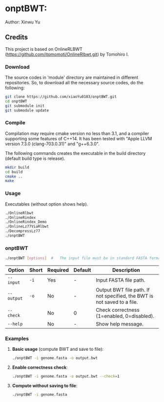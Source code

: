 # onptBWT:

Author: Xinwu Yu

## Credits

This project is based on OnlineRLBWT (https://github.com/itomomoti/OnlineRlbwt.git) by Tomohiro I.

### Download

The source codes in 'module' directory are maintained in different repositories.
So, to download all the necessary source codes, do the following:

```sh
git clone https://github.com/xiaoYu0103/onptBWT.git
cd onptBWT
git submodule init
git submodule update
```

### Compile

Compilation may require cmake version no less than 3.1, and a compiler supporting some features of C++14.
It has been tested with "Apple LLVM version 7.3.0 (clang-703.0.31)" and "g++6.3.0".

The following commands creates the executable in the build directory (default build type is release).

```sh
mkdir build
cd build
cmake ..
make
```

### Usage

Executables (without option shows help).

```sh
./OnlineRlbwt
./OnlineRindex
./OnlineRindex_Demo
./OnlineLz77ViaRlbwt
./DecompressLz77
./onptBWT
```

### onptBWT



```sh
./onptBWT [options]  #   The input file must be in standard FASTA format.
```

| Option     | Short | Required | Default | Description                                                             |
| ---------- | ----- | -------- | ------- | ----------------------------------------------------------------------- |
| `--input`  | `-i`  | Yes      | -       | Input FASTA file path.                                                  |
| `--output` | `-o`  | No       | -       | Output BWT file path. If not specified, the BWT is not saved to a file. |
| `--check`  |       | No       | 0       | Check correctness (1=enabled, 0=disabled).                              |
| `--help`   |       | No       | -       | Show help message.                                                      |

### Examples

1. **Basic usage** (compute BWT and save to file):
   ```sh
   ./onptBWT -i genome.fasta -o output.bwt
   ```
2. **Enable correctness check**:
   ```sh
   ./onptBWT -i genome.fasta -o output.bwt --check=1
   ```
3. **Compute without saving to file**:
   ```sh
   ./onptBWT -i genome.fasta
   ```



